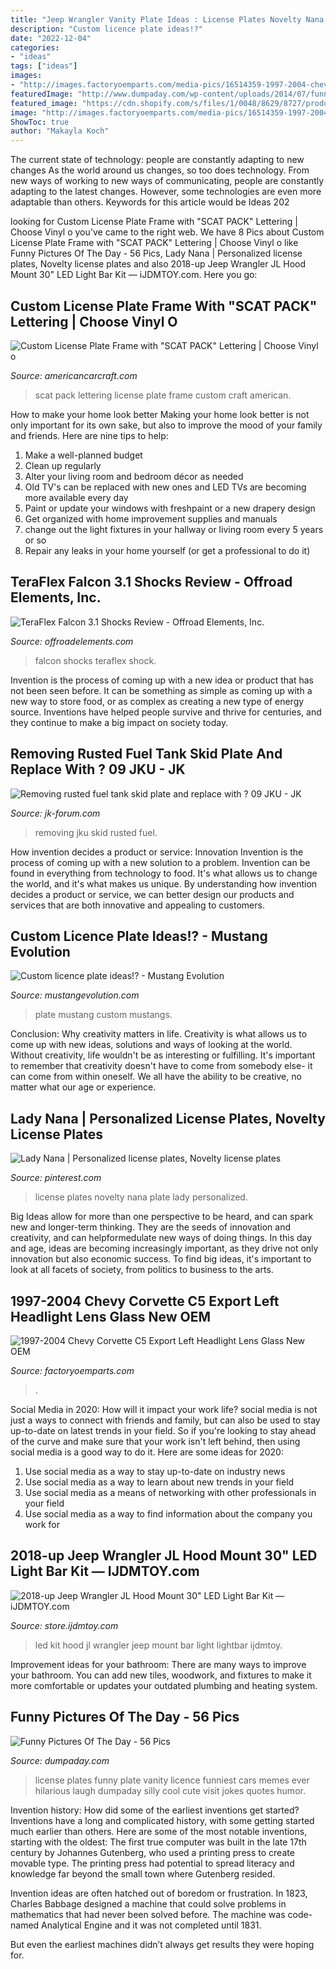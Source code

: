 ```yaml
---
title: "Jeep Wrangler Vanity Plate Ideas : License Plates Novelty Nana Plate Lady Personalized"
description: "Custom licence plate ideas!?"
date: "2022-12-04"
categories:
- "ideas"
tags: ["ideas"]
images:
- "http://images.factoryoemparts.com/media-pics/16514359-1997-2004-chevy-corvette-c5-export-left-headlight-lens-glass-new-oem-16514532.gif"
featuredImage: "http://www.dumpaday.com/wp-content/uploads/2014/07/funniest-license-plate-ever.jpg"
featured_image: "https://cdn.shopify.com/s/files/1/0048/8629/8727/products/71qFMsJnqfL._SL1500_1200x1200.jpg?v=1556326588"
image: "http://images.factoryoemparts.com/media-pics/16514359-1997-2004-chevy-corvette-c5-export-left-headlight-lens-glass-new-oem-16514532.gif"
ShowToc: true
author: "Makayla Koch"
---
```



The current state of technology: people are constantly adapting to new changes
As the world around us changes, so too does technology. From new ways of working to new ways of communicating, people are constantly adapting to the latest changes. However, some technologies are even more adaptable than others. Keywords for this article would be Ideas 202
	

		
looking for Custom License Plate Frame with &quot;SCAT PACK&quot; Lettering | Choose Vinyl o you've came to the right web. We have 8 Pics about Custom License Plate Frame with &quot;SCAT PACK&quot; Lettering | Choose Vinyl o like Funny Pictures Of The Day - 56 Pics, Lady Nana | Personalized license plates, Novelty license plates and also 2018-up Jeep Wrangler JL Hood Mount 30&quot; LED Light Bar Kit — iJDMTOY.com. Here you go:
		
    
## Custom License Plate Frame With &quot;SCAT PACK&quot; Lettering | Choose Vinyl O

<img loading=lazy src="https://cdn.shopify.com/s/files/1/0985/6994/products/custom-license-plate-frame-with-scat-pack-lettering-american-car-craft-888733.jpg?v=1552462060" onerror="this.onerror=null;this.src='https://tse1.mm.bing.net/th?id=OIP.Whh299W0wu4UPgzrCCegBQHaDw&amp;pid=15.1';" alt="Custom License Plate Frame with &quot;SCAT PACK&quot; Lettering | Choose Vinyl o">

_Source: americancarcraft.com_

>scat pack lettering license plate frame custom craft american. 

	

How to make your home look better
Making your home look better is not only important for its own sake, but also to improve the mood of your family and friends. Here are nine tips to help: 
1. Make a well-planned budget
2. Clean up regularly
3. Alter your living room and bedroom décor as needed
4. Old TV's can be replaced with new ones and LED TVs are becoming more available every day 
5. Paint or update your windows with freshpaint or a new drapery design 
6. Get organized with home improvement supplies and manuals 
7. change out the light fixtures in your hallway or living room every 5 years or so 
8. Repair any leaks in your home yourself (or get a professional to do it) 

    
## TeraFlex Falcon 3.1 Shocks Review - Offroad Elements, Inc.

<img loading=lazy src="https://cdn1.bigcommerce.com/server3400/w1neal/product_images/uploaded_images/17101915-10154126284750518-900826355-n.jpg" onerror="this.onerror=null;this.src='https://tse2.mm.bing.net/th?id=OIP.38JjQTHTBjdJ562r-uvf6gHaJ4&amp;pid=15.1';" alt="TeraFlex Falcon 3.1 Shocks Review - Offroad Elements, Inc.">

_Source: offroadelements.com_

>falcon shocks teraflex shock. 

	

Invention is the process of coming up with a new idea or product that has not been seen before. It can be something as simple as coming up with a new way to store food, or as complex as creating a new type of energy source. Inventions have helped people survive and thrive for centuries, and they continue to make a big impact on society today.

    
## Removing Rusted Fuel Tank Skid Plate And Replace With ? 09 JKU - JK

<img loading=lazy src="https://cimg5.ibsrv.net/gimg/www.jk-forum.com-vbulletin/2000x1504_1/jeep_work_mark_21_p5_150011811_frozen_transmission_crossmember_bolt_afe09505ca8c41dea92811c93b7fef6d4e158f4d.jpg" onerror="this.onerror=null;this.src='https://tse4.mm.bing.net/th?id=OIP.1_ID7v948XZZ2fasABQ15gHaFj&amp;pid=15.1';" alt="Removing rusted fuel tank skid plate and replace with ? 09 JKU - JK">

_Source: jk-forum.com_

>removing jku skid rusted fuel. 

	

How invention decides a product or service: Innovation
Invention is the process of coming up with a new solution to a problem. Invention can be found in everything from technology to food. It's what allows us to change the world, and it's what makes us unique. By understanding how invention decides a product or service, we can better design our products and services that are both innovative and appealing to customers.

    
## Custom Licence Plate Ideas!? - Mustang Evolution

<img loading=lazy src="https://www.mustangevolution.com/forum/attachments/73383d1351084975-image-3380853668.jpg" onerror="this.onerror=null;this.src='https://tse1.mm.bing.net/th?id=OIP.W0j_JR175R6vjzoSxM49vwHaFj&amp;pid=15.1';" alt="Custom licence plate ideas!? - Mustang Evolution">

_Source: mustangevolution.com_

>plate mustang custom mustangs. 

	

Conclusion: Why creativity matters in life.
Creativity is what allows us to come up with new ideas, solutions and ways of looking at the world. Without creativity, life wouldn't be as interesting or fulfilling. It's important to remember that creativity doesn't have to come from somebody else- it can come from within oneself. We all have the ability to be creative, no matter what our age or experience.

    
## Lady Nana | Personalized License Plates, Novelty License Plates

<img loading=lazy src="https://i.pinimg.com/originals/f8/0b/0d/f80b0d254d1e7b4ad8be491bae7e0b1f.jpg" onerror="this.onerror=null;this.src='https://tse4.mm.bing.net/th?id=OIP.rV05lxGdg-Wbbh_xQqV44wHaFj&amp;pid=15.1';" alt="Lady Nana | Personalized license plates, Novelty license plates">

_Source: pinterest.com_

>license plates novelty nana plate lady personalized. 

	

Big Ideas allow for more than one perspective to be heard, and can spark new and longer-term thinking. They are the seeds of innovation and creativity, and can helpformedulate new ways of doing things. In this day and age, ideas are becoming increasingly important, as they drive not only innovation but also economic success. To find big ideas, it's important to look at all facets of society, from politics to business to the arts.

    
## 1997-2004 Chevy Corvette C5 Export Left Headlight Lens Glass New OEM

<img loading=lazy src="http://images.factoryoemparts.com/media-pics/16514359-1997-2004-chevy-corvette-c5-export-left-headlight-lens-glass-new-oem-16514532.gif" onerror="this.onerror=null;this.src='https://tse4.mm.bing.net/th?id=OIP.EP8RaoRyJ3_HjGIFuBVtJwHaEN&amp;pid=15.1';" alt="1997-2004 Chevy Corvette C5 Export Left Headlight Lens Glass New OEM">

_Source: factoryoemparts.com_

>. 

	

Social Media in 2020: How will it impact your work life?
social media is not just a ways to connect with friends and family, but can also be used to stay up-to-date on latest trends in your field. So if you're looking to stay ahead of the curve and make sure that your work isn't left behind, then using social media is a good way to do it. Here are some ideas for 2020: 
1. Use social media as a way to stay up-to-date on industry news 
2. Use social media as a way to learn about new trends in your field 
3. Use social media as a means of networking with other professionals in your field 
4. Use social media as a way to find information about the company you work for 

    
## 2018-up Jeep Wrangler JL Hood Mount 30&quot; LED Light Bar Kit — IJDMTOY.com

<img loading=lazy src="https://cdn.shopify.com/s/files/1/0048/8629/8727/products/71qFMsJnqfL._SL1500_1200x1200.jpg?v=1556326588" onerror="this.onerror=null;this.src='https://tse3.mm.bing.net/th?id=OIP.39dt-fM08SI3XGpw5hVodAHaHa&amp;pid=15.1';" alt="2018-up Jeep Wrangler JL Hood Mount 30&quot; LED Light Bar Kit — iJDMTOY.com">

_Source: store.ijdmtoy.com_

>led kit hood jl wrangler jeep mount bar light lightbar ijdmtoy. 

	

Improvement ideas for your bathroom:
There are many ways to improve your bathroom. You can add new tiles, woodwork, and fixtures to make it more comfortable or updates your outdated plumbing and heating system.

    
## Funny Pictures Of The Day - 56 Pics

<img loading=lazy src="http://www.dumpaday.com/wp-content/uploads/2014/07/funniest-license-plate-ever.jpg" onerror="this.onerror=null;this.src='https://tse2.mm.bing.net/th?id=OIP.BQU_tBEuLCv6UolOTXRJ0gHaKo&amp;pid=15.1';" alt="Funny Pictures Of The Day - 56 Pics">

_Source: dumpaday.com_

>license plates funny plate vanity licence funniest cars memes ever hilarious laugh dumpaday silly cool cute visit jokes quotes humor. 

	

Invention history: How did some of the earliest inventions get started?
Inventions have a long and complicated history, with some getting started much earlier than others. Here are some of the most notable inventions, starting with the oldest:
The first true computer was built in the late 17th century by Johannes Gutenberg, who used a printing press to create movable type. The printing press had potential to spread literacy and knowledge far beyond the small town where Gutenberg resided.

Invention ideas are often hatched out of boredom or frustration. In 1823, Charles Babbage designed a machine that could solve problems in mathematics that had never been solved before. The machine was code-named Analytical Engine and it was not completed until 1831.

But even the earliest machines didn’t always get results they were hoping for.

